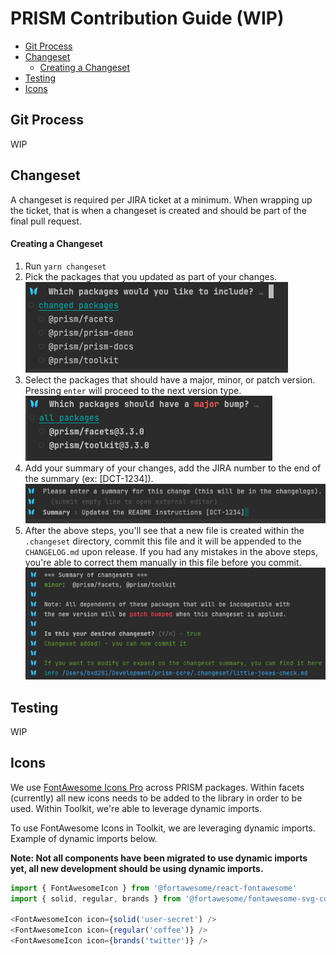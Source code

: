 # PRISM Contribution Guide (WIP)

- [Git Process](#git-process)
- [Changeset](#changeset)
  - [Creating a Changeset](#creating-a-changeset)
- [Testing](#testing)
- [Icons](#icons)


## Git Process

WIP

## Changeset

A changeset is required per JIRA ticket at a minimum. When wrapping up the ticket, that is when a changeset is created
and should be part of the final pull request.

#### Creating a Changeset

1. Run `yarn changeset`
2. Pick the packages that you updated as part of your changes.<br />![Step 2](docs/images/changeset-step-1.png)
3. Select the packages that should have a major, minor, or patch version. Pressing `enter` will proceed to the next version type.<br />![Step 2](docs/images/changeset-step-2.png)
4. Add your summary of your changes, add the JIRA number to the end of the summary (ex: [DCT-1234]).<br />![Step 3](docs/images/changeset-step-3.png)
5. After the above steps, you'll see that a new file is created within the `.changeset` directory, commit this file and it will be appended to the `CHANGELOG.md` upon release.
   If you had any mistakes in the above steps, you're able to correct them manually in this file before you commit.<br />![Step 4](docs/images/changeset-step-4.png)

## Testing

WIP

## Icons

We use [FontAwesome Icons Pro](https://fontawesome.com/icons) across PRISM packages. Within facets (currently) all new icons needs to be added to the library in order to be 
used. Within Toolkit, we're able to leverage dynamic imports. 

To use FontAwesome Icons in Toolkit, we are leveraging dynamic imports. Example of dynamic imports below.

**Note: Not all components have been migrated to use dynamic imports yet, all new development should be using dynamic imports.**  

```javascript
import { FontAwesomeIcon } from '@fortawesome/react-fontawesome'
import { solid, regular, brands } from '@fortawesome/fontawesome-svg-core/import.macro' // <-- import styles to be used

<FontAwesomeIcon icon={solid('user-secret') />
<FontAwesomeIcon icon={regular('coffee')} />
<FontAwesomeIcon icon={brands('twitter')} />
```
